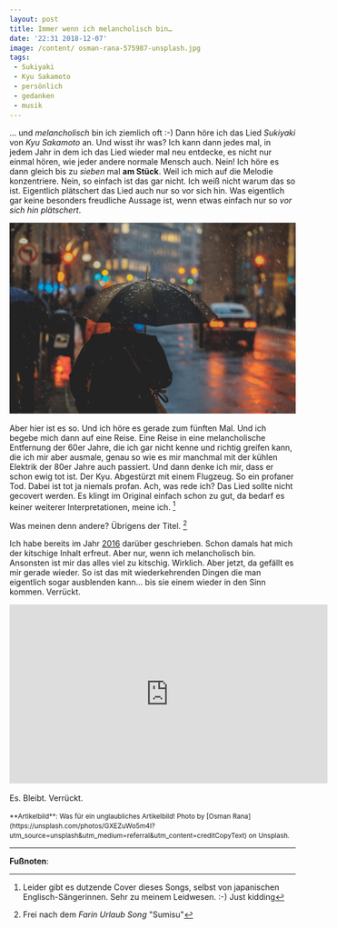 ```yaml
---
layout: post
title: Immer wenn ich melancholisch bin…
date: '22:31 2018-12-07'
image: /content/ osman-rana-575987-unsplash.jpg
tags: 
 - Sukiyaki
 - Kyu Sakamoto
 - persönlich
 - gedanken
 - musik
---
```


… und *melancholisch* bin ich ziemlich oft :-) Dann höre ich das Lied *Sukiyaki* von *Kyu Sakamoto* an. Und wisst ihr was? Ich kann dann jedes mal, in jedem Jahr in dem ich das Lied wieder mal neu entdecke, es nicht nur einmal hören, wie jeder andere normale Mensch auch. Nein! Ich höre es dann gleich bis zu *sieben* mal **am Stück**. Weil ich mich auf die Melodie konzentriere. Nein, so einfach ist das gar nicht. Ich weiß nicht warum das so ist. Eigentlich plätschert das Lied auch nur so vor sich hin. Was eigentlich gar keine besonders freudliche Aussage ist, wenn etwas einfach nur so *vor sich hin plätschert*. <!--more-->

![](/assets/2018/kyu.jpg)

Aber hier ist es so. Und ich höre es gerade zum fünften Mal. Und ich begebe mich dann auf eine Reise. Eine Reise in eine melancholische Entfernung der 60er Jahre, die ich gar nicht kenne und richtig greifen kann, die ich mir aber ausmale, genau so wie es mir manchmal mit der kühlen Elektrik der 80er Jahre auch passiert. Und dann denke ich mir, dass er schon ewig tot ist. Der Kyu. Abgestürzt mit einem Flugzeug. So ein profaner Tod. Dabei ist tot ja niemals profan. Ach, was rede ich?
Das Lied sollte nicht gecovert werden. Es klingt im Original einfach schon zu gut, da bedarf es keiner weiterer Interpretationen, meine ich. [^2]

Was meinen denn andere? Übrigens der Titel. [^1]

Ich habe bereits im Jahr [2016](/2016/11/27/kyu-sakamoto/) darüber geschrieben. Schon damals hat mich der kitschige Inhalt erfreut. Aber nur, wenn ich melancholisch bin. Ansonsten ist mir das alles viel zu kitschig. Wirklich. Aber jetzt, da gefällt es mir gerade wieder. So ist das mit wiederkehrenden Dingen die man eigentlich sogar ausblenden kann… bis sie einem wieder in den Sinn kommen. Verrückt.

<div align="center">
	<iframe width="560" height="315" src="https://www.youtube.com/embed/C35DrtPlUbc" frameborder="0" allow="accelerometer; autoplay; encrypted-media; gyroscope; picture-in-picture" allowfullscreen></iframe>
</div>

Es. Bleibt. Verrückt.

<small>
**Artikelbild**: Was für ein unglaubliches Artikelbild! Photo by [Osman Rana](https://unsplash.com/photos/GXEZuWo5m4I?utm_source=unsplash&utm_medium=referral&utm_content=creditCopyText) on Unsplash.
</small>

---

**Fußnoten**:

[^1]: Frei nach dem *Farin Urlaub Song* "Sumisu"
[^2]: Leider gibt es dutzende Cover dieses Songs, selbst von japanischen Englisch-Sängerinnen. Sehr zu meinem Leidwesen. :-) Just kidding